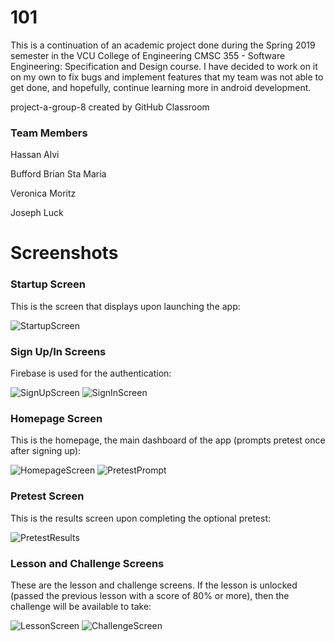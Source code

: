 # 101

This is a continuation of an academic project done during the Spring 2019 semester in the VCU College of Engineering CMSC 355 - Software Engineering: Specification and Design course. I have decided to work on it on my own to fix bugs and implement features that my team was not able to get done, and hopefully, continue learning more in android development.

project-a-group-8 created by GitHub Classroom

### Team Members

Hassan Alvi

Bufford Brian Sta Maria 

Veronica Moritz

Joseph Luck

# Screenshots

### Startup Screen
This is the screen that displays upon launching the app:

![StartupScreen](https://user-images.githubusercontent.com/43417368/56696046-c6647a00-66b8-11e9-910b-2aa0664c156b.jpg)


### Sign Up/In Screens
Firebase is used for the authentication:

![SignUpScreen](https://user-images.githubusercontent.com/43417368/56696191-2529f380-66b9-11e9-9bf0-b3223373e3f4.jpg)
![SignInScreen](https://user-images.githubusercontent.com/43417368/56696280-5efafa00-66b9-11e9-969f-402a494a6096.jpg)

### Homepage Screen
This is the homepage, the main dashboard of the app (prompts pretest once after signing up):

![HomepageScreen](https://user-images.githubusercontent.com/43417368/56696545-214aa100-66ba-11e9-973a-5649f3d53ac6.jpg)
![PretestPrompt](https://user-images.githubusercontent.com/43417368/56696559-2c9dcc80-66ba-11e9-972a-22e9c63f6c2d.jpg)

### Pretest Screen
This is the results screen upon completing the optional pretest:

![PretestResults](https://user-images.githubusercontent.com/43417368/56696575-358e9e00-66ba-11e9-962f-e753b4f0cb1d.jpg)

### Lesson and Challenge Screens
These are the lesson and challenge screens. If the lesson is unlocked (passed the previous lesson with a score of 80% or more), then the challenge will be available to take:

![LessonScreen](https://user-images.githubusercontent.com/43417368/56696601-4c34f500-66ba-11e9-94a6-5f7b4afc2916.jpg)
![ChallengeScreen](https://user-images.githubusercontent.com/43417368/56696604-4dfeb880-66ba-11e9-8585-fe1439cd8679.jpg)
